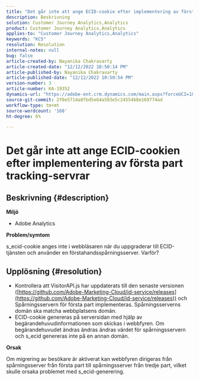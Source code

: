 ```yaml
---
title: "Det går inte att ange ECID-cookie efter implementering av första part tracking-servrar"
description: Beskrivning
solution: Customer Journey Analytics,Analytics
product: Customer Journey Analytics,Analytics
applies-to: "Customer Journey Analytics,Analytics"
keywords: "KCS"
resolution: Resolution
internal-notes: null
bug: false
article-created-by: Nayanika Chakravarty
article-created-date: "12/12/2022 10:50:14 PM"
article-published-by: Nayanika Chakravarty
article-published-date: "12/12/2022 10:50:54 PM"
version-number: 3
article-number: KA-19352
dynamics-url: "https://adobe-ent.crm.dynamics.com/main.aspx?forceUCI=1&pagetype=entityrecord&etn=knowledgearticle&id=12c5dd52-6f7a-ed11-81ac-6045bd006b25"
source-git-commit: 2f0e5714a8fbd5e64a503e5c24554b8e169774ad
workflow-type: tm+mt
source-wordcount: '168'
ht-degree: 6%

---
```


# Det går inte att ange ECID-cookien efter implementering av första part tracking-servrar

## Beskrivning {#description}


<b>Miljö</b>

- Adobe Analytics

<b>Problem/symtom</b>

s_ecid-cookie anges inte i webbläsaren när du uppgraderar till ECID-tjänsten och använder en förstahandsspårningsserver. Varför?


## Upplösning {#resolution}


- Kontrollera att VisitorAPI.js har uppdaterats till den senaste versionen ([https://github.com/Adobe-Marketing-Cloud/id-service/releases](https://github.com/Adobe-Marketing-Cloud/id-service/releases)) och Spårningsservern för första part implementeras. Spårningsserverns domän ska matcha webbplatsens domän.
- ECID-cookie genereras på serversidan med hjälp av begärandehuvudinformationen som skickas i webbfyren. Om begärandehuvudet ändras ändras ändras värdet för spårningsservern och s_ecid genereras inte på en annan domän.


<b>Orsak</b>

Om migrering av besökare är aktiverat kan webbfyren dirigeras från spårningsserver från första part till spårningsserver från tredje part, vilket skulle orsaka problemet med s_ecid-generering.
